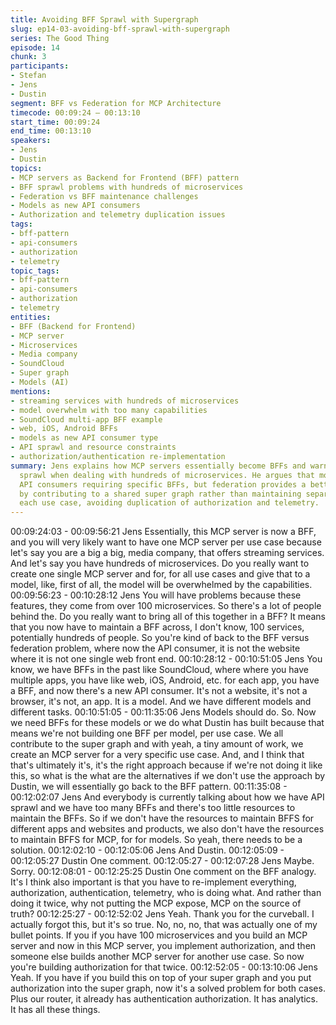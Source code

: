 ```yaml
---
title: Avoiding BFF Sprawl with Supergraph
slug: ep14-03-avoiding-bff-sprawl-with-supergraph
series: The Good Thing
episode: 14
chunk: 3
participants:
- Stefan
- Jens
- Dustin
segment: BFF vs Federation for MCP Architecture
timecode: 00:09:24 – 00:13:10
start_time: 00:09:24
end_time: 00:13:10
speakers:
- Jens
- Dustin
topics:
- MCP servers as Backend for Frontend (BFF) pattern
- BFF sprawl problems with hundreds of microservices
- Federation vs BFF maintenance challenges
- Models as new API consumers
- Authorization and telemetry duplication issues
tags:
- bff-pattern
- api-consumers
- authorization
- telemetry
topic_tags:
- bff-pattern
- api-consumers
- authorization
- telemetry
entities:
- BFF (Backend for Frontend)
- MCP server
- Microservices
- Media company
- SoundCloud
- Super graph
- Models (AI)
mentions:
- streaming services with hundreds of microservices
- model overwhelm with too many capabilities
- SoundCloud multi-app BFF example
- web, iOS, Android BFFs
- models as new API consumer type
- API sprawl and resource constraints
- authorization/authentication re-implementation
summary: Jens explains how MCP servers essentially become BFFs and warns about BFF
  sprawl when dealing with hundreds of microservices. He argues that models are new
  API consumers requiring specific BFFs, but federation provides a better approach
  by contributing to a shared super graph rather than maintaining separate BFFs for
  each use case, avoiding duplication of authorization and telemetry.
---
```


00:09:24:03 - 00:09:56:21
Jens
Essentially, this MCP server is now a BFF, and you will very likely want to have one MCP server
per use case because let's say you are a big a big, media company, that offers streaming
services. And let's say you have hundreds of microservices. Do you really want to create one
single MCP server and for, for all use cases and give that to a model, like, first of all, the model
will be overwhelmed by the capabilities.
00:09:56:23 - 00:10:28:12
Jens
You will have problems because these features, they come from over 100 microservices. So
there's a lot of people behind the. Do you really want to bring all of this together in a BFF? It
means that you now have to maintain a BFF across, I don't know, 100 services, potentially
hundreds of people. So you're kind of back to the BFF versus federation problem, where now
the API consumer, it is not the website where it is not one single web front end.
00:10:28:12 - 00:10:51:05
Jens
You know, we have BFFs in the past like SoundCloud, where where you have multiple apps,
you have like web, iOS, Android, etc. for each app, you have a BFF, and now there's a new API
consumer. It's not a website, it's not a browser, it's not, an app. It is a model. And we have
different models and different tasks.
00:10:51:05 - 00:11:35:06
Jens
Models should do. So. Now we need BFFs for these models or we do what Dustin has built
because that means we're not building one BFF per model, per use case. We all contribute to
the super graph and with yeah, a tiny amount of work, we create an MCP server for a very
specific use case. And, and I think that that's ultimately it's, it's the right approach because if
we're not doing it like this, so what is the what are the alternatives if we don't use the approach
by Dustin, we will essentially go back to the BFF pattern.
00:11:35:08 - 00:12:02:07
Jens
And everybody is currently talking about how we have API sprawl and we have too many BFFs
and there's too little resources to maintain the BFFs. So if we don't have the resources to
maintain BFFS for different apps and websites and products, we also don't have the resources
to maintain BFFS for MCP, for for models. So yeah, there needs to be a solution.
00:12:02:10 - 00:12:05:06
Jens
And Dustin.
00:12:05:09 - 00:12:05:27
Dustin
One comment.
00:12:05:27 - 00:12:07:28
Jens
Maybe. Sorry.
00:12:08:01 - 00:12:25:25
Dustin
One comment on the BFF analogy. It's I think also important is that you have to re-implement
everything, authorization, authentication, telemetry, who is doing what. And rather than doing it
twice, why not putting the MCP expose, MCP on the source of truth?
00:12:25:27 - 00:12:52:02
Jens
Yeah. Thank you for the curveball. I actually forgot this, but it's so true. No, no, no, that was
actually one of my bullet points. If you if you have 100 microservices and you build an MCP
server and now in this MCP server, you implement authorization, and then someone else builds
another MCP server for another use case. So now you're building authorization for that twice.
00:12:52:05 - 00:13:10:06
Jens
Yeah. If you have if you build this on top of your super graph and you put authorization into the
super graph, now it's a solved problem for both cases. Plus our router, it already has
authentication authorization. It has analytics. It has all these things.